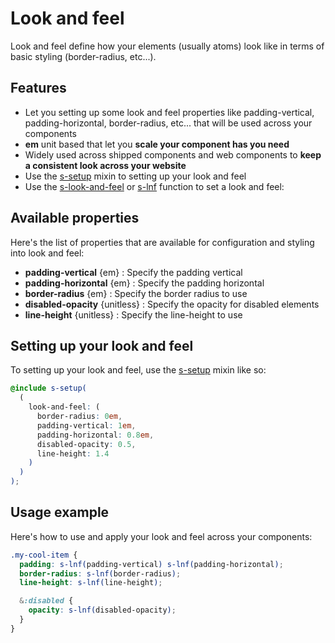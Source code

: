 # Look and feel

Look and feel define how your elements (usually atoms) look like in terms of basic styling (border-radius, etc...).

## Features

- Let you setting up some look and feel properties like padding-vertical, padding-horizontal, border-radius, etc... that will be used across your components
- **em** unit based that let you **scale your component has you need**
- Widely used across shipped components and web components to **keep a consistent look across your website**
- Use the [s-setup](../src/scss/core/mixins/_s-setup.md) mixin to setting up your look and feel
- Use the [s-look-and-feel](../src/scss/core/mixins/_s-look-and-feel.md) or [s-lnf](../src/scss/core/mixins/_s-look-and-feel.md) function to set a look and feel:

## Available properties

Here's the list of properties that are available for configuration and styling into look and feel:

- **padding-vertical** {em} : Specify the padding vertical
- **padding-horizontal** {em} : Specify the padding horizontal
- **border-radius** {em} : Specify the border radius to use
- **disabled-opacity** {unitless} : Specify the opacity for disabled elements
- **line-height** {unitless} : Specify the line-height to use

## Setting up your look and feel

To setting up your look and feel, use the [s-setup](../src/scss/core/mixins/_s-setup.md) mixin like so:

```scss
@include s-setup(
  (
    look-and-feel: (
      border-radius: 0em,
      padding-vertical: 1em,
      padding-horizontal: 0.8em,
      disabled-opacity: 0.5,
      line-height: 1.4
    )
  )
);
```

## Usage example

Here's how to use and apply your look and feel across your components:

```scss
.my-cool-item {
  padding: s-lnf(padding-vertical) s-lnf(padding-horizontal);
  border-radius: s-lnf(border-radius);
  line-height: s-lnf(line-height);

  &:disabled {
    opacity: s-lnf(disabled-opacity);
  }
}
```
